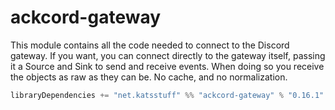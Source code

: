 # ackcord-gateway

This module contains all the code needed to connect to the Discord gateway. If you want, you can connect directly to the gateway itself, passing it a Source and Sink to send and receive events. When doing so you receive the objects as raw as they can be. No cache, and no normalization.

```scala
libraryDependencies += "net.katsstuff" %% "ackcord-gateway" % "0.16.1"
```